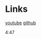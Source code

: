 # Links

[youtube](https://www.youtube.com/watch?v=gieEQFIfgYc)
[github](https://github.com/gitdagray/typescript-course)

4:47
